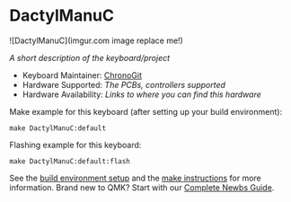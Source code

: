 # DactylManuC

![DactylManuC](imgur.com image replace me!)

*A short description of the keyboard/project*

* Keyboard Maintainer: [ChronoGit](https://github.com/yourusername)
* Hardware Supported: *The PCBs, controllers supported*
* Hardware Availability: *Links to where you can find this hardware*

Make example for this keyboard (after setting up your build environment):

    make DactylManuC:default

Flashing example for this keyboard:

    make DactylManuC:default:flash

See the [build environment setup](https://docs.qmk.fm/#/getting_started_build_tools) and the [make instructions](https://docs.qmk.fm/#/getting_started_make_guide) for more information. Brand new to QMK? Start with our [Complete Newbs Guide](https://docs.qmk.fm/#/newbs).
